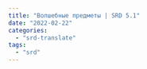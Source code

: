 ```yaml
---
title: "Волшебные предметы | SRD 5.1"
date: "2022-02-22"
categories: 
  - "srd-translate"
tags: 
  - "srd"
---
```



